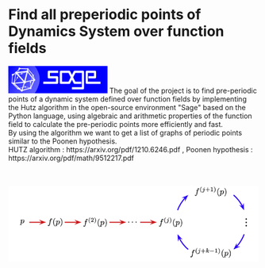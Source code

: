 # Find all preperiodic points of Dynamics System over function fields
<img src="images/logo_sagemath+icon_oldstyle.png" width=200> 
The goal of the project is to find pre-periodic points of a dynamic system defined over function fields by implementing the Hutz algorithm in the open-source environment "Sage" based on the Python language, using algebraic and arithmetic properties of the function field to calculate the pre-periodic points more efficiently and fast. </br> 
By using the algorithm we want to get a list of graphs of periodic points similar to the Poonen hypothesis.
</br>
HUTZ algorithm : https://arxiv.org/pdf/1210.6246.pdf ,
Poonen hypothesis : https://arxiv.org/pdf/math/9512217.pdf
<br/>
<br/>
<br/>

![](images/pre-periodic-graph.png)
